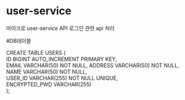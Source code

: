 # user-service
마이크로 user-service API 로그인 관련 api 처리

#DB테이블   

CREATE TABLE USERS (  
ID BIGINT AUTO_INCREMENT PRIMARY KEY,  
EMAIL VARCHAR(50) NOT NULL,
ADDRESS VARCHAR(50) NOT NULL,
NAME VARCHAR(50) NOT NULL,  
USER_ID VARCHAR(255) NOT NULL UNIQUE,  
ENCRYPTED_PWD VARCHAR(255)  
);  